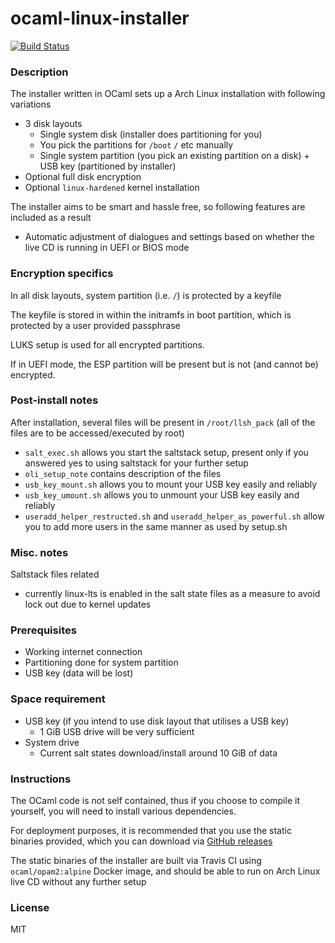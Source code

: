 # ocaml-linux-installer
[![Build Status](https://travis-ci.org/darrenldl/ocaml-linux-installer.svg?branch=master)](https://travis-ci.org/darrenldl/ocaml-linux-installer)

### Description
The installer written in OCaml sets up a Arch Linux installation with following variations
- 3 disk layouts
  - Single system disk (installer does partitioning for you)
  - You pick the partitions for `/boot` `/` etc manually 
  - Single system partition (you pick an existing partition on a disk) + USB key (partitioned by installer)
- Optional full disk encryption
- Optional `linux-hardened` kernel installation

The installer aims to be smart and hassle free, so following features are included as a result
- Automatic adjustment of dialogues and settings based on whether the live CD is running in UEFI or BIOS mode

### Encryption specifics
In all disk layouts, system partition (i.e. `/`) is protected by a keyfile

The keyfile is stored in within the initramfs in boot partition, which is protected by a user provided passphrase

LUKS setup is used for all encrypted partitions.

If in UEFI mode, the ESP partition will be present but is not (and cannot be) encrypted.

### Post-install notes
After installation, several files will be present in `/root/llsh_pack` (all of the files are to be accessed/executed by root)
- `salt_exec.sh` allows you start the saltstack setup, present only if you answered yes to using saltstack for your further setup
- `oli_setup_note` contains description of the files
- `usb_key_mount.sh` allows you to mount your USB key easily and reliably
- `usb_key_umount.sh` allows you to unmount your USB key easily and reliably
- `useradd_helper_restructed.sh` and `useradd_helper_as_powerful.sh` allow you to add more users in the same manner as used by setup.sh

### Misc. notes
Saltstack files related
- currently linux-lts is enabled in the salt state files as a measure to avoid lock out due to kernel updates

### Prerequisites
- Working internet connection
- Partitioning done for system partition
- USB key (data will be lost)

### Space requirement
- USB key (if you intend to use disk layout that utilises a USB key)
  - 1 GiB USB drive will be very sufficient
- System drive
  - Current salt states download/install around 10 GiB of data

### Instructions
The OCaml code is not self contained, thus if you choose to compile it yourself, you will need to install various dependencies.

For deployment purposes, it is recommended that you use the static binaries provided, which you can download via [GitHub releases](https://github.com/darrenldl/ocaml-linux-installer/releases)

The static binaries of the installer are built via Travis CI using `ocaml/opam2:alpine` Docker image, and should be able to run on Arch Linux live CD without any further setup

### License
MIT
